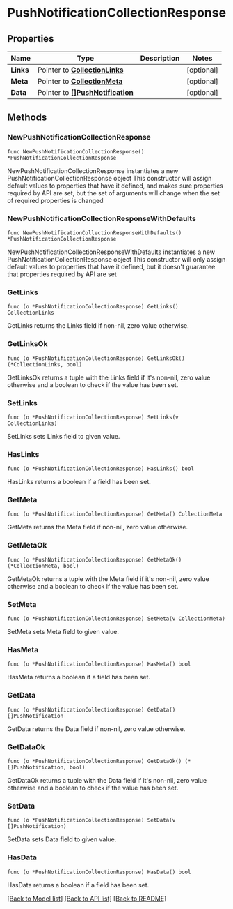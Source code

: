 # PushNotificationCollectionResponse

## Properties

Name | Type | Description | Notes
------------ | ------------- | ------------- | -------------
**Links** | Pointer to [**CollectionLinks**](CollectionLinks.md) |  | [optional] 
**Meta** | Pointer to [**CollectionMeta**](CollectionMeta.md) |  | [optional] 
**Data** | Pointer to [**[]PushNotification**](PushNotification.md) |  | [optional] 

## Methods

### NewPushNotificationCollectionResponse

`func NewPushNotificationCollectionResponse() *PushNotificationCollectionResponse`

NewPushNotificationCollectionResponse instantiates a new PushNotificationCollectionResponse object
This constructor will assign default values to properties that have it defined,
and makes sure properties required by API are set, but the set of arguments
will change when the set of required properties is changed

### NewPushNotificationCollectionResponseWithDefaults

`func NewPushNotificationCollectionResponseWithDefaults() *PushNotificationCollectionResponse`

NewPushNotificationCollectionResponseWithDefaults instantiates a new PushNotificationCollectionResponse object
This constructor will only assign default values to properties that have it defined,
but it doesn't guarantee that properties required by API are set

### GetLinks

`func (o *PushNotificationCollectionResponse) GetLinks() CollectionLinks`

GetLinks returns the Links field if non-nil, zero value otherwise.

### GetLinksOk

`func (o *PushNotificationCollectionResponse) GetLinksOk() (*CollectionLinks, bool)`

GetLinksOk returns a tuple with the Links field if it's non-nil, zero value otherwise
and a boolean to check if the value has been set.

### SetLinks

`func (o *PushNotificationCollectionResponse) SetLinks(v CollectionLinks)`

SetLinks sets Links field to given value.

### HasLinks

`func (o *PushNotificationCollectionResponse) HasLinks() bool`

HasLinks returns a boolean if a field has been set.

### GetMeta

`func (o *PushNotificationCollectionResponse) GetMeta() CollectionMeta`

GetMeta returns the Meta field if non-nil, zero value otherwise.

### GetMetaOk

`func (o *PushNotificationCollectionResponse) GetMetaOk() (*CollectionMeta, bool)`

GetMetaOk returns a tuple with the Meta field if it's non-nil, zero value otherwise
and a boolean to check if the value has been set.

### SetMeta

`func (o *PushNotificationCollectionResponse) SetMeta(v CollectionMeta)`

SetMeta sets Meta field to given value.

### HasMeta

`func (o *PushNotificationCollectionResponse) HasMeta() bool`

HasMeta returns a boolean if a field has been set.

### GetData

`func (o *PushNotificationCollectionResponse) GetData() []PushNotification`

GetData returns the Data field if non-nil, zero value otherwise.

### GetDataOk

`func (o *PushNotificationCollectionResponse) GetDataOk() (*[]PushNotification, bool)`

GetDataOk returns a tuple with the Data field if it's non-nil, zero value otherwise
and a boolean to check if the value has been set.

### SetData

`func (o *PushNotificationCollectionResponse) SetData(v []PushNotification)`

SetData sets Data field to given value.

### HasData

`func (o *PushNotificationCollectionResponse) HasData() bool`

HasData returns a boolean if a field has been set.


[[Back to Model list]](../README.md#documentation-for-models) [[Back to API list]](../README.md#documentation-for-api-endpoints) [[Back to README]](../README.md)


